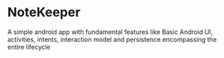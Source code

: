 # NoteKeeper
A simple android app with fundamental features like Basic Android UI, activities, intents, interaction model and persistence encompassing the entire lifecycle
